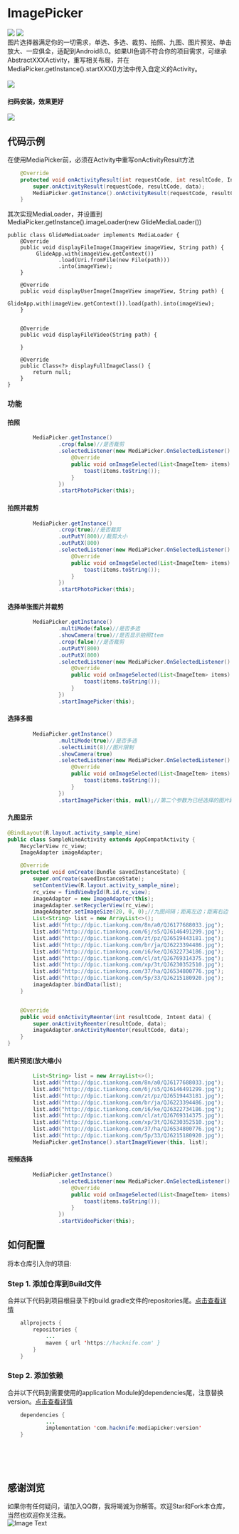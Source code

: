 # ImagePicker 
[![](https://img.shields.io/badge/platform-android-orange.svg)](https://github.com/hacknife/ImagePicker) [![](https://img.shields.io/badge/version-1.3.0--alpha2-brightgreen.svg)](https://github.com/hacknife/ImagePicker)<br/>
图片选择器满足你的一切需求，单选、多选、裁剪、拍照、九图、图片预览、单击放大、一应俱全，适配到Android8.0。如果UI色调不符合你的项目需求，可继承AbstractXXXActivity，重写相关布局，并在MediaPicker.getInstance().startXXX()方法中传入自定义的Activity。
<br/><br/>
![](https://github.com/hacknife/ImagePicker/blob/master/screenshot.gif)
#### 扫码安装，效果更好
![](https://github.com/hacknife/ImagePicker/blob/master/qrcode.png)
## 代码示例
在使用MediaPicker前，必须在Activity中重写onActivityResult方法
```Java
    @Override
    protected void onActivityResult(int requestCode, int resultCode, Intent data) {
        super.onActivityResult(requestCode, resultCode, data);
        MediaPicker.getInstance().onActivityResult(requestCode, resultCode, data);
    }

```

其次实现MediaLoader，并设置到MediaPicker.getInstance().imageLoader(new GlideMediaLoader())
```
public class GlideMediaLoader implements MediaLoader {
    @Override
    public void displayFileImage(ImageView imageView, String path) {
         GlideApp.with(imageView.getContext())
                .load(Uri.fromFile(new File(path)))
                .into(imageView);
    }

    @Override
    public void displayUserImage(ImageView imageView, String path) {
         GlideApp.with(imageView.getContext()).load(path).into(imageView);
    }


    @Override
    public void displayFileVideo(String path) {

    }

    @Override
    public Class<?> displayFullImageClass() {
        return null;
    }
}
```

### 功能

#### 拍照
```Java
        MediaPicker.getInstance()
                .crop(false)//是否裁剪
                .selectedListener(new MediaPicker.OnSelectedListener() {
                    @Override
                    public void onImageSelected(List<ImageItem> items) {
                        toast(items.toString());
                    }
                })
                .startPhotoPicker(this);
```


#### 拍照并裁剪
```Java
        MediaPicker.getInstance()
                .crop(true)//是否裁剪
                .outPutY(800)//裁剪大小
                .outPutX(800)
                .selectedListener(new MediaPicker.OnSelectedListener() {
                    @Override
                    public void onImageSelected(List<ImageItem> items) {
                        toast(items.toString());
                    }
                })
                .startPhotoPicker(this);
```


#### 选择单张图片并裁剪
```Java
        MediaPicker.getInstance()
                .multiMode(false)//是否多选
                .showCamera(true)//是否显示拍照Item
                .crop(false)//是否裁剪
                .outPutY(800)
                .outPutX(800)
                .selectedListener(new MediaPicker.OnSelectedListener() {
                    @Override
                    public void onImageSelected(List<ImageItem> items) {
                        toast(items.toString());
                    }
                })
                .startImagePicker(this);
```


#### 选择多图
```Java
        MediaPicker.getInstance()
                .multiMode(true)//是否多选
                .selectLimit(8)//图片限制
                .showCamera(true)
                .selectedListener(new MediaPicker.OnSelectedListener() {
                    @Override
                    public void onImageSelected(List<ImageItem> items) {
                        toast(items.toString());
                    }
                })
                .startImagePicker(this, null);//第二个参数为已经选择的图片路径集合
```


#### 九图显示
```Java
@BindLayout(R.layout.activity_sample_nine)
public class SampleNineActivity extends AppCompatActivity {
    RecyclerView rc_view;
    ImageAdapter imageAdapter;

    @Override
    protected void onCreate(Bundle savedInstanceState) {
        super.onCreate(savedInstanceState);
        setContentView(R.layout.activity_sample_nine);
        rc_view = findViewbyId(R.id.rc_view);
        imageAdapter = new ImageAdapter(this);
        imageAdapter.setRecyclerView(rc_view);
        imageAdapter.setImageSize(20, 0, 0);//九图间隔；距离左边；距离右边
        List<String> list = new ArrayList<>();
        list.add("http://dpic.tiankong.com/8n/a0/QJ6177688033.jpg");
        list.add("http://dpic.tiankong.com/6j/s5/QJ6146491299.jpg");
        list.add("http://dpic.tiankong.com/zt/pz/QJ6519443181.jpg");
        list.add("http://dpic.tiankong.com/br/ja/QJ6223394486.jpg");
        list.add("http://dpic.tiankong.com/i6/ke/QJ6322734186.jpg");
        list.add("http://dpic.tiankong.com/cl/at/QJ6769314375.jpg");
        list.add("http://dpic.tiankong.com/xp/3t/QJ6230352510.jpg");
        list.add("http://dpic.tiankong.com/37/ha/QJ6534800776.jpg");
        list.add("http://dpic.tiankong.com/5p/33/QJ6215180920.jpg");
        imageAdapter.bindData(list);
    }


    @Override
    public void onActivityReenter(int resultCode, Intent data) {
        super.onActivityReenter(resultCode, data);
        imageAdapter.onActivityReenter(resultCode, data);
    }
}

```


#### 图片预览(放大缩小)
```Java
        List<String> list = new ArrayList<>();
        list.add("http://dpic.tiankong.com/8n/a0/QJ6177688033.jpg");
        list.add("http://dpic.tiankong.com/6j/s5/QJ6146491299.jpg");
        list.add("http://dpic.tiankong.com/zt/pz/QJ6519443181.jpg");
        list.add("http://dpic.tiankong.com/br/ja/QJ6223394486.jpg");
        list.add("http://dpic.tiankong.com/i6/ke/QJ6322734186.jpg");
        list.add("http://dpic.tiankong.com/cl/at/QJ6769314375.jpg");
        list.add("http://dpic.tiankong.com/xp/3t/QJ6230352510.jpg");
        list.add("http://dpic.tiankong.com/37/ha/QJ6534800776.jpg");
        list.add("http://dpic.tiankong.com/5p/33/QJ6215180920.jpg");
        MediaPicker.getInstance().startImageViewer(this, list);
```


#### 视频选择
```Java
        MediaPicker.getInstance()
                .selectedListener(new MediaPicker.OnSelectedListener() {
                    @Override
                    public void onImageSelected(List<ImageItem> items) {
                        toast(items.toString());
                    }
                })
                .startVideoPicker(this);
```
## 如何配置
将本仓库引入你的项目:
### Step 1. 添加仓库到Build文件
合并以下代码到项目根目录下的build.gradle文件的repositories尾。[点击查看详情](https://github.com/hacknife/CarouselBanner/blob/master/root_build.gradle.png)
```Java
	allprojects {
		repositories {
			...
			maven { url 'https://hacknife.com' }
		}
	}
```
### Step 2. 添加依赖   
合并以下代码到需要使用的application Module的dependencies尾，注意替换version。[点击查看详情](https://github.com/hacknife/CarouselBanner/blob/master/application_build.gradle.png)
```Java
	dependencies {
            ...
            implementation 'com.hacknife:mediapicker:version'
	}
```
<br><br><br>
## 感谢浏览
如果你有任何疑问，请加入QQ群，我将竭诚为你解答。欢迎Star和Fork本仓库，当然也欢迎你关注我。
<br>
![Image Text](https://github.com/hacknife/CarouselBanner/blob/master/qq_group.png)
